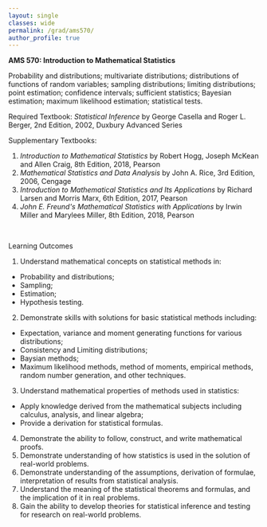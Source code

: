 ```yaml
---
layout: single
classes: wide
permalink: /grad/ams570/
author_profile: true
---
```


**AMS 570: Introduction to Mathematical Statistics**

Probability and distributions; multivariate distributions; distributions of functions of random variables; sampling distributions; limiting distributions; point estimation; confidence intervals; sufficient statistics; Bayesian estimation; maximum likelihood estimation; statistical tests.

Required Textbook: *Statistical Inference* by George Casella and Roger L. Berger, 2nd Edition, 2002, Duxbury Advanced Series

Supplementary Textbooks:
1. *Introduction to Mathematical Statistics* by Robert Hogg, Joseph McKean and Allen Craig, 8th Edition, 2018, Pearson
2. *Mathematical Statistics and Data Analysis* by John A. Rice, 3rd Edition, 2006, Cengage
3. *Introduction to Mathematical Statistics and Its Applications* by Richard Larsen and Morris Marx, 6th Edition, 2017, Pearson
4. *John E. Freund's Mathematical Statistics with Applications* by Irwin Miller and Marylees Miller, 8th Edition, 2018, Pearson

<br/>

Learning Outcomes
1. Understand mathematical concepts on statistical methods in:
  - Probability and distributions;
  - Sampling;
  - Estimation;
  - Hypothesis testing.
2. Demonstrate skills with solutions for basic statistical methods including:
  - Expectation, variance and moment generating functions for various distributions;
  - Consistency and Limiting distributions;
  - Baysian methods;
  - Maximum likelihood methods, method of moments, empirical methods, random number generation, and other techniques.
3. Understand mathematical properties of methods used in statistics:
  - Apply knowledge derived from the mathematical subjects including calculus, analysis, and linear algebra;
  - Provide a derivation for statistical formulas.
4. Demonstrate the ability to follow, construct, and write mathematical proofs.
5. Demonstrate understanding of how statistics is used in the solution of real-world problems.
6. Demonstrate understanding of the assumptions, derivation of formulae, interpretation of results from statistical analysis.
7. Understand the meaning of the statistical theorems and formulas, and the implication of it in real problems.
8. Gain the ability to develop theories for statistical inference and testing for research on real-world problems.
